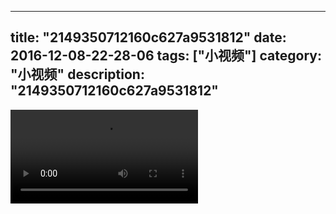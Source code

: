 
---
title: "2149350712160c627a9531812"
date: 2016-12-08-22-28-06
tags: ["小视频"]
category: "小视频"
description: "2149350712160c627a9531812"
---
<video src="http://ohtsqip0g.bkt.clouddn.com/2149350712160c627a9531812.mp4" controls="controls"></video>

